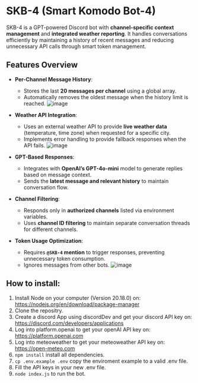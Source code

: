 # **SKB-4 (Smart Komodo Bot-4)**  

SKB-4 is a GPT-powered Discord bot with **channel-specific context management** and **integrated weather reporting**. It handles conversations efficiently by maintaining a history of recent messages and reducing unnecessary API calls through smart token management.  


## **Features Overview**  

- **Per-Channel Message History**:  
  - Stores the last **20 messages per channel** using a global array.             
  - Automatically removes the oldest message when the history limit is reached.
    ![image](https://github.com/user-attachments/assets/c755156b-172c-453d-bde8-c9868e7425c6)

- **Weather API Integration**:  
  - Uses an external weather API to provide **live weather data** (temperature, time zone) when requested for a specific city.  
  - Implements error handling to provide fallback responses when the API fails.
    ![image](https://github.com/user-attachments/assets/f8bc71f2-8212-4439-bb80-65dac3c15f25)


- **GPT-Based Responses**:  
  - Integrates with **OpenAI’s GPT-4o-mini** model to generate replies based on message context.  
  - Sends the **latest message and relevant history** to maintain conversation flow.  

- **Channel Filtering**:  
  - Responds only in **authorized channels** listed via environment variables.  
  - Uses **channel ID filtering** to maintain separate conversation threads for different channels.  

- **Token Usage Optimization**:  
  - Requires **`@SKB-4` mention** to trigger responses, preventing unnecessary token consumption.  
  - Ignores messages from other bots.
    ![image](https://github.com/user-attachments/assets/ad80b401-5eb3-4f74-a616-8f54d6566f20)


## How to install:
1. Install Node on your computer (Version 20.18.0) on: https://nodejs.org/en/download/package-manager
2. Clone the repositry.
3. Create a discord App using discordDev and get your discord API key on: https://discord.com/developers/applications
4. Log into platform.openai to get your openAI API key on: https://platform.openai.com
5. Log into meteoweather to get your meteoweather API key on: https://open-meteo.com
6. ```npm install``` install all dependencies.
7. ```cp .env.example .env``` copy the enviroment example to a valid .env file.
8. Fill the API keys in your new .env file.
9. ```node index.js``` to run the bot.

